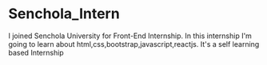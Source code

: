 # Senchola_Intern
I joined Senchola University for Front-End Internship. 
In this internship I'm going to learn about html,css,bootstrap,javascript,reactjs.
It's a self learning based Internship

